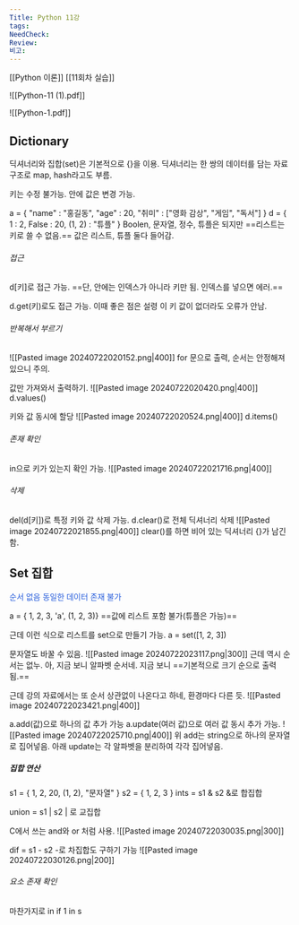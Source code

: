 ```yaml
---
Title: Python 11강
tags: 
NeedCheck: 
Review: 
비고:
---
```

[[Python 이론]]
[[11회차 실습]]

![[Python-11 (1).pdf]]

![[Python-1.pdf]]

## Dictionary
딕셔너리와 집합(set)은 기본적으로 {}을 이용.
딕셔너리는 한 쌍의 데이터를 담는 자료구조로 map, hash라고도 부름.

키는 수정 불가능.
안에 값은 변경 가능.

a = { "name" : "홍길동", "age" : 20, "취미" : \["영화 감상", "게임", "독서"] }
d = { 1 : 2, False : 20, (1, 2) : "튜플" }
Boolen, 문자열, 정수, 튜플은 되지만 ==리스트는 키로 쓸 수 없음.== 
값은 리스트, 튜플 둘다 들어감.

###### 접근
d\[키]로 접근 가능.
==단, 안에는 인덱스가 아니라 키만 됨. 인덱스를 넣으면 에러.==

d.get(키)로도 접근 가능.
이때 좋은 점은 설령 이 키 값이 없더라도 오류가 안남.

###### 반복해서 부르기
![[Pasted image 20240722020152.png|400]]
for 문으로 출력, 순서는 안정해져 있으니 주의.

값만 가져와서 출력하기.
![[Pasted image 20240722020420.png|400]]
d.values()

키와 값 동시에 할당
![[Pasted image 20240722020524.png|400]]
d.items()

###### 존재 확인
in으로 키가 있는지 확인 가능.
![[Pasted image 20240722021716.png|400]]

###### 삭제
del(d\[키])로 특정 키와 값 삭제 가능.
d.clear()로 전체 딕셔너리 삭제
![[Pasted image 20240722021855.png|400]]
clear()를 하면 비어 있는 딕셔너리 {}가 남긴 함.

## Set 집합
<font color="#245bdb">순서 없음</font>
<font color="#245bdb">동일한 데이터 존재 불가</font>

a = { 1, 2, 3, 'a', (1, 2, 3)}
==값에 리스트 포함 불가(튜플은 가능)==

근데 이런 식으로 리스트를 set으로 만들기 가능.
a = set([1, 2, 3])

문자열도 바꿀 수 있음.
![[Pasted image 20240722023117.png|300]]
근데 역시 순서는 없누. 아, 지금 보니 알파벳 순서네.
지금 보니 ==기본적으로 크기 순으로 출력 됨.==

근데 강의 자료에서는 또 순서 상관없이 나온다고 하네, 환경마다 다른 듯.
![[Pasted image 20240722023421.png|400]]

a.add(값)으로 하나의 값 추가 가능
a.update(여러 값)으로 여러 값 동시 추가 가능.
![[Pasted image 20240722025710.png|400]]
위 add는 string으로 하나의 문자열로 집어넣음.
아래 update는 각 알파벳을 분리하여 각각 집어넣음.

##### 집합 연산
s1 = { 1, 2, 20, (1, 2), "문자열" } 
s2 = { 1, 2, 3 } 
ints = s1 & s2
&로 합집합

union = s1 | s2
| 로 교집합

C에서 쓰는 and와 or 처럼 사용.
![[Pasted image 20240722030035.png|300]]

dif = s1 - s2
-로 차집합도 구하기 가능
![[Pasted image 20240722030126.png|200]]

###### 요소 존재 확인
마찬가지로 in
if 1 in s